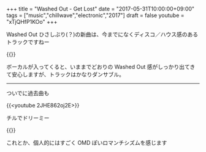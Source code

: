 +++
title = "Washed Out - Get Lost"
date = "2017-05-31T10:00:00+09:00"
tags = ["music","chillwave","electronic","2017"]
draft = false
youtube = "xTjQHfP1KOo"
+++

Washed Out ひさしぶり(？)の新曲は、今までになくディスコ／ハウス感のあるトラックですねー

{{<youtube xTjQHfP1KOo>}}

ボーカルが入ってくると、いままでどおりの Washed Out 感がしっかり出てきて安心しますが、トラックはかなりダンサブル。

---

ついでに過去曲も

{{<youtube 2JHE862oj2E>}}

チルでドリーミー

{{<youtube HEBb3GxubAc>}}

これとか、個人的にはすごく OMD ぽいロマンチシズムを感じます
